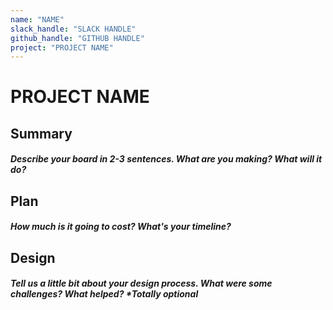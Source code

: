 ```yaml
---
name: "NAME"
slack_handle: "SLACK HANDLE"
github_handle: "GITHUB HANDLE"
project: "PROJECT NAME"
---
```


# PROJECT NAME
## Summary
##### Describe your board in 2-3 sentences. What are you making? What will it do?

## Plan
##### How much is it going to cost? What's your timeline?

## Design
##### Tell us a little bit about your design process. What were some challenges? What helped? ***Totally optional**